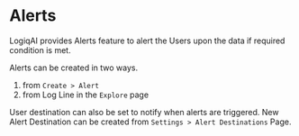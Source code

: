 # Alerts

LogiqAI provides Alerts feature to alert the Users upon the data if required condition is met.

Alerts can be created in two ways.

1. from `Create > Alert`
2. from Log Line in the `Explore` page

User destination can also be set to notify when alerts are triggered. New Alert Destination can be created from `Settings > Alert Destinations` Page.

